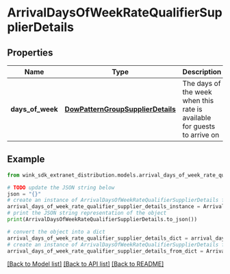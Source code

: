 # ArrivalDaysOfWeekRateQualifierSupplierDetails


## Properties

Name | Type | Description | Notes
------------ | ------------- | ------------- | -------------
**days_of_week** | [**DowPatternGroupSupplierDetails**](DowPatternGroupSupplierDetails.md) | The days of the week when this rate is available for guests to arrive on | 

## Example

```python
from wink_sdk_extranet_distribution.models.arrival_days_of_week_rate_qualifier_supplier_details import ArrivalDaysOfWeekRateQualifierSupplierDetails

# TODO update the JSON string below
json = "{}"
# create an instance of ArrivalDaysOfWeekRateQualifierSupplierDetails from a JSON string
arrival_days_of_week_rate_qualifier_supplier_details_instance = ArrivalDaysOfWeekRateQualifierSupplierDetails.from_json(json)
# print the JSON string representation of the object
print(ArrivalDaysOfWeekRateQualifierSupplierDetails.to_json())

# convert the object into a dict
arrival_days_of_week_rate_qualifier_supplier_details_dict = arrival_days_of_week_rate_qualifier_supplier_details_instance.to_dict()
# create an instance of ArrivalDaysOfWeekRateQualifierSupplierDetails from a dict
arrival_days_of_week_rate_qualifier_supplier_details_from_dict = ArrivalDaysOfWeekRateQualifierSupplierDetails.from_dict(arrival_days_of_week_rate_qualifier_supplier_details_dict)
```
[[Back to Model list]](../README.md#documentation-for-models) [[Back to API list]](../README.md#documentation-for-api-endpoints) [[Back to README]](../README.md)


